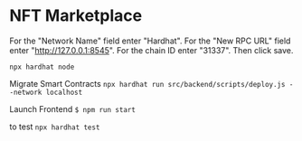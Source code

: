 # NFT Marketplace

For the "Network Name" field enter "Hardhat". For the "New RPC URL" field enter "http://127.0.0.1:8545". For the chain ID enter "31337". Then click save.

`npx hardhat node`

Migrate Smart Contracts
`npx hardhat run src/backend/scripts/deploy.js --network localhost`

Launch Frontend
`$ npm run start`

to test
`npx hardhat test`

